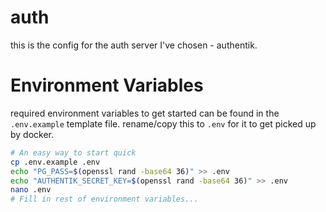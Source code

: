 # auth

this is the config for the auth server I've chosen - authentik.

# Environment Variables

required environment variables to get started can be found in the `.env.example` template file. rename/copy this to `.env` for it to get picked up by docker.

```sh
# An easy way to start quick
cp .env.example .env
echo "PG_PASS=$(openssl rand -base64 36)" >> .env
echo "AUTHENTIK_SECRET_KEY=$(openssl rand -base64 36)" >> .env
nano .env
# Fill in rest of environment variables...
```
